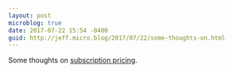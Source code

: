 ```yaml
---
layout: post
microblog: true
date: 2017-07-22 15:54 -0400
guid: http://jeff.micro.blog/2017/07/22/some-thoughts-on.html
---
```

Some thoughts on [subscription pricing](https://jeffvautin.com/2017/07/subscription-pricing/).
